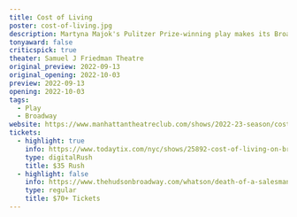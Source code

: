 ```yaml
---
title: Cost of Living 
poster: cost-of-living.jpg
description: Martyna Majok's Pulitzer Prize-winning play makes its Broadway premiere.
tonyaward: false
criticspick: true
theater: Samuel J Friedman Theatre
original_preview: 2022-09-13
original_opening: 2022-10-03
preview: 2022-09-13
opening: 2022-10-03
tags: 
  - Play
  - Broadway
website: https://www.manhattantheatreclub.com/shows/2022-23-season/cost-of-living
tickets:
  - highlight: true
    info: https://www.todaytix.com/nyc/shows/25892-cost-of-living-on-broadway
    type: digitalRush
    title: $35 Rush
  - highlight: false
    info: https://www.thehudsonbroadway.com/whatson/death-of-a-salesman/
    type: regular
    title: $70+ Tickets
---
```

